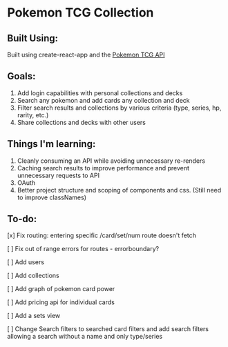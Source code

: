 # Pokemon TCG Collection

## Built Using:

Built using create-react-app and the [Pokemon TCG API](https://pokemontcg.io)

## Goals:

1.  Add login capabilities with personal collections and decks
2.  Search any pokemon and add cards any collection and deck
3.  Filter search results and collections by various criteria (type, series, hp, rarity, etc.)
4.  Share collections and decks with other users

## Things I'm learning:

1.  Cleanly consuming an API while avoiding unnecessary re-renders
2.  Caching search results to improve performance and prevent unnecessary requests to API
3.  OAuth
4.  Better project structure and scoping of components and css. (Still need to improve classNames)

## To-do:

[x] Fix routing: entering specific /card/set/num route doesn't fetch

[ ] Fix out of range errors for routes - errorboundary?

[ ] Add users

[ ] Add collections

[ ] Add graph of pokemon card power

[ ] Add pricing api for individual cards

[ ] Add a sets view

[ ] Change Search filters to searched card filters and add search filters allowing a search without a name and only type/series
